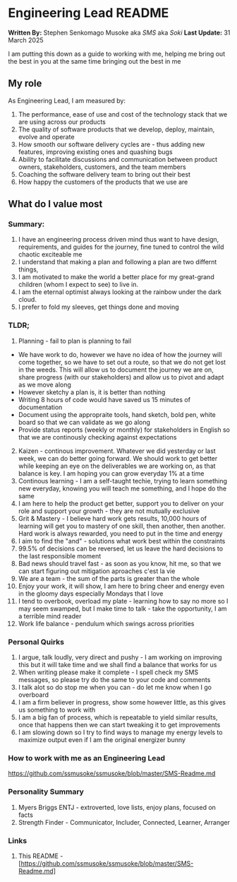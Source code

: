 # Engineering Lead README
**Written By:** Stephen Senkomago Musoke aka *SMS* aka *Soki*
**Last Update:** 31 March 2025

I am putting this down as a guide to working with me, helping me bring out the best in you at the same time bringing out the best in me

## My role 

As Engineering Lead, I am measured by:
1. The performance, ease of use and cost of the technology stack that we are using across our products
2. The quality of software products that we develop, deploy, maintain, evolve and operate
3. How smooth our software delivery cycles are - thus adding new features, improving existing ones and quashing bugs
4. Ability to facilitate discussions and communication between product owners, stakeholders, customers, and the team members
5. Coaching the software delivery team to bring out their best
6. How happy the customers of the products that we use are 

## What do I value most 

### Summary:

1. I have an engineering process driven mind thus want to have design, requirements, and guides for the journey, fine tuned to control the wild chaotic exciteable me
2. I understand that making a plan and following a plan are two differnt things, 
2. I am motivated to make the world a better place for my great-grand children (whom I expect to see) to live in. 
3. I am the eternal optimist always looking at the rainbow under the dark cloud. 
4. I prefer to fold my sleeves, get things done and moving

### TLDR; 

1. Planning - fail to plan is planning to fail
  * We have work to do, however we have no idea of how the journey will come together, so we have to set out a route, so that we do not get lost in the weeds. This will allow us to document the journey we are on, share progress (with our stakeholders) and allow us to pivot and adapt as we move along 
  * However sketchy a plan is, it is better than nothing
  * Writing 8 hours of code would have saved us 15 minutes of documentation 
  * Document using the appropraite tools, hand sketch, bold pen, white board so that we can validate as we go along
  * Provide status reports (weekly or monthly) for stakeholders in English so that we are continously checking against expectations
2. Kaizen - continous improvement. Whatever we did yesterday or last week, we can do better going forward. We should work to get better while keeping an eye on the deliverables we are working on, as that balance is key. I am hoping you can grow everyday 1% at a time 
3. Continous learning - I am a self-taught techie, trying to learn something new everyday, knowing you will teach me something, and I hope do the same
4. I am here to help the product get better, support you to deliver on your role and support your growth - they are not mutually exclusive 
5. Grit & Mastery - I believe hard work gets results, 10,000 hours of learning will get you to mastery of one skill, then another, then another. Hard work is always rewarded, you need to put in the time and energy
6. I aim to find the "and" - solutions what work best within the constraints 
7. 99.5% of decisions can be reversed, let us leave the hard decisions to the last responsible moment
8. Bad news should travel fast - as soon as you know, hit me, so that we can start figuring out mitigation aproaches c'est la vie
9. We are a team - the sum of the parts is greater than the whole 
10. Enjoy your work, it will show, I am here to bring cheer and energy even in the gloomy days especially Mondays that I love
11. I tend to overbook, overload my plate - learning how to say no more so I may seem swamped, but I make time to talk - take the opportunity, I am a terrible mind reader
12. Work life balance - pendulum which swings across priorities 

### Personal Quirks
1. I argue, talk loudly, very direct and pushy - I am working on improving this but it will take time and we shall find a balance that works for us
2. When writing please make it complete - I spell check my SMS messages, so please try do the same to your code and comments
3. I talk alot so do stop me when you can - do let me know when I go overboard
4. I am a firm believer in progress, show some however little, as this gives us something to work with
5. I am a big fan of process, which is repeatable to yield similar results, once that happens then we can start tweaking it to get improvements 
6. I am slowing down so I try to find ways to manage my energy levels to maximize output even if I am the original energizer bunny 

### How to work with me as an Engineering Lead 
https://github.com/ssmusoke/ssmusoke/blob/master/SMS-Readme.md

### Personality Summary

1. Myers Briggs ENTJ - extroverted, love lists, enjoy plans, focused on facts 
2. Strength Finder - Communicator, Includer, Connected, Learner, Arranger

### Links 
1. This README - [https://github.com/ssmusoke/ssmusoke/blob/master/SMS-Readme.md]
